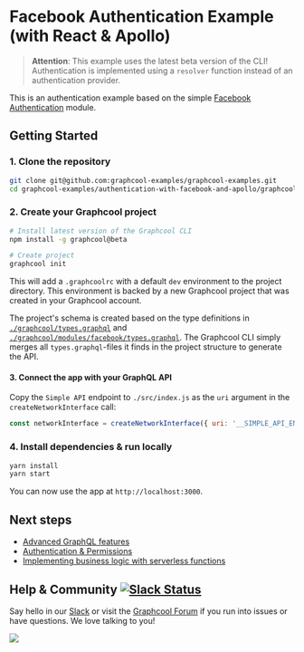 # Facebook Authentication Example (with React & Apollo)

> **Attention**: This example uses the latest beta version of the CLI! Authentication is implemented using a `resolver` function instead of an authentication provider. 

This is an authentication example based on the simple [Facebook Authentication](https://github.com/graphcool/modules/tree/master/authentication/facebook) module.

## Getting Started

### 1. Clone the repository

```sh
git clone git@github.com:graphcool-examples/graphcool-examples.git
cd graphcool-examples/authentication-with-facebook-and-apollo/graphcool
```

### 2. Create your Graphcool project

```sh
# Install latest version of the Graphcool CLI
npm install -g graphcool@beta

# Create project
graphcool init
```

This will add a `.graphcoolrc` with a default `dev` environment to the project directory. This environment is backed by a new Graphcool project that was created in your Graphcool account.

The project's schema is created based on the type definitions in [`./graphcool/types.graphql`](./types.graphql) and [`./graphcool/modules/facebook/types.graphql`](./graphcool/modules/facebook/types.graphql). The Graphcool CLI simply merges all `types.graphql`-files it finds in the project structure to generate the API.


#### 3. Connect the app with your GraphQL API

Copy the `Simple API` endpoint to `./src/index.js` as the `uri` argument in the `createNetworkInterface` call:

```js
const networkInterface = createNetworkInterface({ uri: '__SIMPLE_API_ENDPOINT__' })
```


### 4. Install dependencies & run locally

```sh
yarn install
yarn start 
```

You can now use the app at `http://localhost:3000`.


## Next steps

* [Advanced GraphQL features](https://www.graph.cool/docs/tutorials/advanced-features-eath7duf7d/)
* [Authentication & Permissions](https://www.graph.cool/docs/reference/authorization/overview-iegoo0heez/)
* [Implementing business logic with serverless functions](https://www.graph.cool/docs/reference/functions/overview-boo6uteemo/)


## Help & Community [![Slack Status](https://slack.graph.cool/badge.svg)](https://slack.graph.cool)

Say hello in our [Slack](http://slack.graph.cool/) or visit the [Graphcool Forum](https://www.graph.cool/forum) if you run into issues or have questions. We love talking to you!

![](http://i.imgur.com/5RHR6Ku.png)
